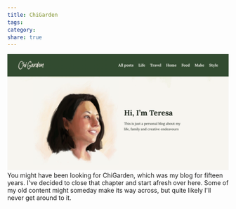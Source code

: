 ```yaml
---
title: ChiGarden
tags: 
category: 
share: true
---
```


![Screenshot of the last iteration of Chigarden.com](website/assets/chigarden.png)
You might have been looking for ChiGarden, which was my blog for fifteen years. I've decided to close that chapter and start afresh over here. Some of my old content might someday make its way across, but quite likely I'll never get around to it.
